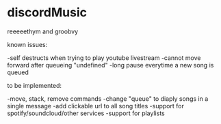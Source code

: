 # discordMusic
reeeeethym and groobvy

known issues:

-self destructs when trying to play youtube livestream
-cannot move forward after queueing "undefined"
-long pause everytime a new song is queued


to be implemented:

-move, stack, remove commands
-change "queue" to diaply songs in a single message
-add clickable url to all song titles
-support for spotify/soundcloud/other services
-support for playlists
